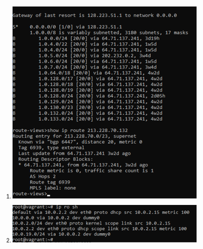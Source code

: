 1.  ![screenshot](https://github.com/gorinich666/netology.devops/blob/main/3.8.1.png?raw=true)

2.  ![screenshot](https://github.com/gorinich666/netology.devops/blob/main/3.8.2.png?raw=true)
